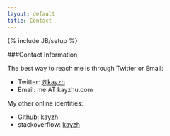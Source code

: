 ```yaml
---
layout: default
title: Contact
---
```

{% include JB/setup %}

###Contact Information

The best way to reach me is through Twitter or Email:



* Twitter: [@kayzh](https://twitter.com/#!/kayzh)
* Email: me AT kayzhu.com

My other online identities:
* Github: [kayzh](https://github.com/kayzh)
* stackoverflow: [kayzh](http://stackoverflow.com/users/853611/kay-zhu)

